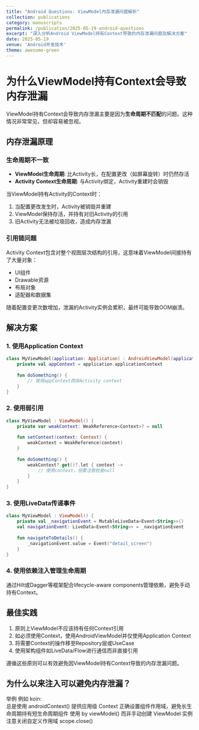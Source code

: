 ```yaml
---
title: "Android Questions: ViewModel内存泄漏问题解析"
collection: publications
category: manuscripts
permalink: /publication/2025-05-19-android-questions
excerpt: "深入分析Android ViewModel持有Context导致的内存泄漏问题及解决方案"
date: 2025-05-19
venue: 'Android开发技术'
theme: awesome-green
---
```


# 为什么ViewModel持有Context会导致内存泄漏

ViewModel持有Context会导致内存泄漏主要是因为**生命周期不匹配**的问题。这种情况非常常见，但却容易被忽视。

## 内存泄漏原理

### 生命周期不一致

- **ViewModel生命周期**: 比Activity长，在配置更改（如屏幕旋转）时仍然存活
- **Activity Context生命周期**: 与Activity绑定，Activity重建时会销毁

当ViewModel持有Activity的Context时：
1. 当配置更改发生时，Activity被销毁并重建
2. ViewModel保持存活，并持有对旧Activity的引用
3. 旧Activity无法被垃圾回收，造成内存泄漏

### 引用链问题

Activity Context包含对整个视图层次结构的引用，这意味着ViewModel间接持有了大量对象：
- UI组件
- Drawable资源
- 布局对象
- 适配器和数据集

随着配置变更次数增加，泄漏的Activity实例会累积，最终可能导致OOM崩溃。

## 解决方案

### 1. 使用Application Context

```kotlin
class MyViewModel(application: Application) : AndroidViewModel(application) {
    private val appContext = application.applicationContext
    
    fun doSomething() {
        // 使用appContext而非Activity context
    }
}
```

### 2. 使用弱引用

```kotlin
class MyViewModel : ViewModel() {
    private var weakContext: WeakReference<Context>? = null
    
    fun setContext(context: Context) {
        weakContext = WeakReference(context)
    }
    
    fun doSomething() {
        weakContext?.get()?.let { context ->
            // 使用context，但要注意检查null
        }
    }
}
```

### 3. 使用LiveData传递事件

```kotlin
class MyViewModel : ViewModel() {
    private val _navigationEvent = MutableLiveData<Event<String>>()
    val navigationEvent: LiveData<Event<String>> = _navigationEvent
    
    fun navigateToDetails() {
        _navigationEvent.value = Event("detail_screen")
    }
}
```

### 4. 使用依赖注入管理生命周期

通过Hilt或Dagger等框架配合lifecycle-aware components管理依赖，避免手动持有Context。

## 最佳实践

1. 原则上ViewModel不应该持有任何Context引用
2. 如必须使用Context，使用AndroidViewModel并仅使用Application Context
3. 将需要Context的操作移至Repository层或UseCase
4. 使用架构组件如LiveData/Flow进行通信而非直接引用

遵循这些原则可以有效避免因ViewModel持有Context导致的内存泄漏问题。

## 为什么以来注入可以避免内存泄漏？
举例 例如 koin:  
总是使用 androidContext() 提供应用级 Context
正确设置组件作用域，避免长生命周期持有短生命周期组件
使用 by viewModel() 而非手动创建 ViewModel 实例
注意关闭自定义作用域 scope.close()